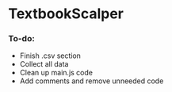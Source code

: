 # TextbookScalper

### To-do:
- Finish .csv section
- Collect all data
- Clean up main.js code
- Add comments and remove unneeded code